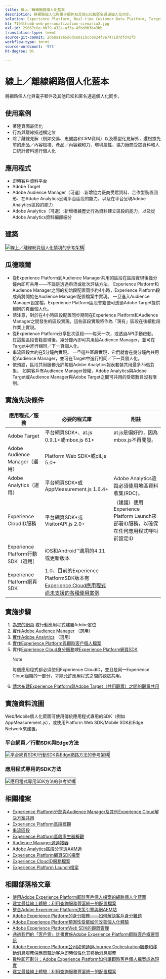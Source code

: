 ```yaml
---
title: 線上／離線網路個人化藍本
description: 將網路個人化與電子郵件及其他已知和匿名通道個人化同步。
solution: Experience Platform, Real-time Customer Data Platform, Target, Audience Manager, Analytics, Experience Cloud Services, Data Collection
kt: 7194thumb-web-personalization-scenario2.jpg
exl-id: 29667c0e-bb79-432e-af3a-45bd0b3b43bb
translation-type: tm+mt
source-git-commit: 2daba1965d6dce011bcce924f8e7471d7dfd42fb
workflow-type: tm+mt
source-wordcount: '971'
ht-degree: 0%

---
```


# 線上／離線網路個人化藍本

將網路個人化與電子郵件及其他已知和匿名通道個人化同步。

## 使用案例

* 著陸頁面最佳化
* 行為與離線描述檔定位
* 除了離線見解（例如交易、忠誠度和CRM資料）以及模型化見解外，還根據先前的產品／內容檢視、產品／內容親和力、環境屬性、協力廠商受眾資料和人口統計資料進行個人化

## 應用程式

* 即時客戶資料平台
* Adobe Target
* Adobe Audience Manager（可選）:新增協力廠商受眾資料、合作型裝置圖形、在Adobe Analytics呈現平台區段的能力，以及在平台呈現Adobe Analytics區段的能力
* Adobe Analytics（可選）:新增根據歷史行為資料建立區段的能力，以及從Adobe Analytics資料細部細分

## 建築

<img src="assets/onoff.svg" alt="線上／離線網頁個人化情境的參考架構" style="border:1px solid #4a4a4a" />

## 瓜德賴爾

* 從Experience Platform到Audience Manager共用的區段在區段實現後幾分鐘內即可共用——不論是透過串流或批次評估方法。 Experience Platform和Audience Manager之間的初始段配置同步約4小時，Experience Platform段成員將開始在Audience Manager配置檔案中實現。 一旦進入Audience Manager設定檔，Experience Platform區段會籍便可透過Adobe Target提供相同的頁面個人化。
* 請注意，對於在4小時區段配置同步期間在Experience Platform和Audience Manager之間發生的區段實現，這些區段實現將作為「現有」區段在後續批段作業上實現。
* 從Experience Platform分享批次區段——每天一次，或透過API手動啟動。 在這些區段會籍實現後，幾分鐘內即可共用給Audience Manager，並可在Target中進行相同／下一頁個人化。
* 串流區段大約在5分鐘內實現。 一旦這些區段實現，它們就會在幾分鐘內共用給Audience Manager，並可在Target中進行相同／下一頁個人化。
* 依預設，區段共用服務允許每個Adobe Analytics報表套裝共用最多75個對象。 如果客戶有Audience Manager授權，Adobe Analytics與Adobe Target或Audience Manager與Adobe Target之間可共用的受眾數目沒有限制。

## 實施先決條件

| 應用程式／服務 | 必要的程式庫 | 附註 |
|---|---|---|
| Adobe Target | 平台網頁SDK*、at.js 0.9.1+或mbox.js 61+ | at.js是偏好的，因為mbox.js不再開發。 |
| Adobe Audience Manager（選用） | Platform Web SDK*或dil.js 5.0+ |  |
| Adobe Analytics（選用） | 平台網頁SDK*或AppMeasurement.js 1.6.4+ | Adobe Analytics追蹤必須使用地區資料收集(RDC)。 |
| Experience CloudID服務 | 平台網頁SDK*或VisitorAPI.js 2.0+ | （建議）使用Experience Platform Launch來部署ID服務，以確保在任何應用程式呼叫前設定ID |
| Experience Platform行動SDK（選用） | iOS和Android™適用的4.11或更新版本 |  |
| Experience Platform網頁SDK | 1.0，目前的Experience PlatformSDK版本有[Experience Cloud應用程式尚未支援的各種使用案例](https://github.com/adobe/alloy/projects/5) |  |


## 實施步驟

1. [為您的網頁](https://experienceleague.adobe.com/docs/target/using/implement-target/implementing-target.html) 或行動應用程式建置Adobe定位
1. [實作Adobe Audience Manager](https://experienceleague.adobe.com/docs/audience-manager/user-guide/implementation-integration-guides/implement-audience-manager.html) （選用）
1. [實作Adobe Analytics](https://experienceleague.adobe.com/docs/analytics/implementation/home.html)  （選用）
1. [實作Experience Platform與即時客戶個人檔案](https://experienceleague.adobe.com/docs/platform-learn/getting-started-for-data-architects-and-data-engineers/overview.html)
1. 實作[Experience Cloud身分服務](https://experienceleague.adobe.com/docs/id-service/using/implementation/implementation-guides.html)或[Experience Platform網頁SDK](https://experienceleague.adobe.com/docs/experience-platform/edge/home.html)
   >[!NOTE]
   >
   >每個應用程式都必須使用Experience CloudID，並且是同一Experience Cloud組織的一部分，才能允許應用程式之間的觀眾共用。
1. [請求布建Experience Platform與Adobe Target（共用觀眾）之間的觀眾共用](https://www.adobe.com/go/audiences)

## 實施資料流圖

Web/Mobile個人化藍圖可使用傳統應用程式專用的SDK（例如AppMeasurement.js），或使用Platform Web SDK/Mobile SDK和Edge Network來建置。

### 平台網頁／行動SDK與Edge方法

<img src="assets/websdkflow.svg" alt="平台網頁SDK/行動SDK與Edge網路方法的參考架構" style="border:1px solid #4a4a4a" />

### 應用程式專用的SDK方法

<img src="assets/appsdkflow.png" alt="應用程式專用SDK方法的參考架構" style="border:1px solid #4a4a4a" />

## 相關檔案

* [Experience Platform分部與Audience Manager及其他Experience Cloud解決方案共用](https://experienceleague.adobe.com/docs/audience-manager/user-guide/implementation-integration-guides/integration-experience-platform/aam-aep-audience-sharing.html)
* [Experience Platform區段概觀](https://experienceleague.adobe.com/docs/experience-platform/segmentation/home.html)
* [串流區段](https://experienceleague.adobe.com/docs/experience-platform/segmentation/api/streaming-segmentation.html)
* [Experience Platform區段產生器概觀](https://experienceleague.adobe.com/docs/experience-platform/segmentation/ui/overview.html)
* [Audience Manager源連接器](https://experienceleague.adobe.com/docs/experience-platform/sources/connectors/adobe-applications/audience-manager.html)
* [Adobe Analytics區段分享透AAM過](https://experienceleague.adobe.com/docs/analytics/components/segmentation/segmentation-workflow/seg-publish.html)
* [Experience Platform網頁SDK檔案](https://experienceleague.adobe.com/docs/experience-platform/edge/home.html)
* [Experience CloudID服務檔案](https://experienceleague.adobe.com/docs/id-service/using/home.html)
* [Experience Platform Launch檔案](https://experienceleague.adobe.com/docs/launch/using/home.html)

## 相關部落格文章

* [使用Adobe Experience Platform即時客戶個人檔案的網路個人化藍圖](https://medium.com/adobetech/blueprint-for-web-personalization-using-adobe-experience-platform-real-time-customer-profile-fef2ce7a4b2f)
* [建立最佳線上體驗：利用查詢服務豐富統一的配置檔案](https://medium.com/adobetech/build-an-optimal-online-experience-enrich-unified-profile-with-query-service-8027c196ab33)
* [整合Adobe Experience Platform決策引擎與網AEM站](https://jaeness.medium.com/integrating-adobe-experience-platform-decisioning-engine-with-aem-websites-9c222acd12e2)
* [Adobe Experience Platform的身分服務——如何解決客戶身分難題](https://medium.com/adobetech/adobe-experience-platforms-identity-service-how-to-solve-the-customer-identity-conundrum-f95e22d16ea9)
* [Adobe Experience Platform預測性受眾如何改善個人化體驗](https://medium.com/adobetech/how-adobe-experience-platform-predictive-audiences-improves-personalized-experiences-1f75a60cb7a3)
* [Adobe Experience PlatformWeb SDK的觀眾管理](https://medium.com/adobetech/adobe-experience-platform-web-sdk-for-audience-management-751fa6d063bc)
* [通過我們的「客戶零」計畫實施Adobe Experience Platform即時客戶概要資訊](https://medium.com/adobetech/implementing-adobe-experience-platform-real-time-customer-profile-through-our-customer-zero-32e7cd952896)
* [Adobe Experience Platform公司如何通過Journey Orchestration服務和移動消息服務供應商幫助客戶即時個性化其移動消息服務](https://medium.com/adobetech/how-adobe-experience-platform-helped-a-client-personalize-their-mobile-messaging-in-real-time-with-7d634aefa098)
* [數秒即可劃分：Adobe Experience Platform如何讓即時客戶個人檔案成為現實](https://medium.com/adobetech/segmentation-in-seconds-how-adobe-experience-platform-made-real-time-customer-profiles-a-reality-a7a8552b0847)
* [建立最佳線上體驗：利用查詢服務豐富統一的配置檔案](https://medium.com/adobetech/build-an-optimal-online-experience-enrich-unified-profile-with-query-service-8027c196ab33)
